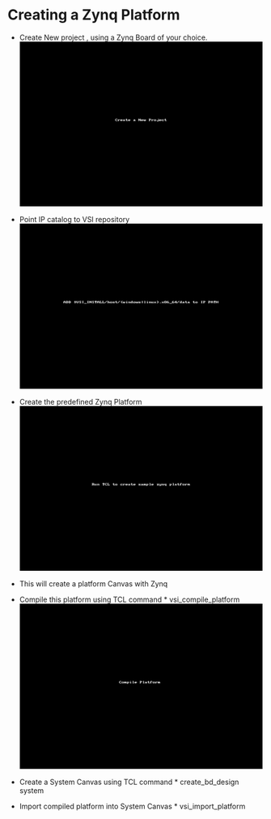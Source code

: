 # Creating a Zynq Platform

* Create New project , using a Zynq Board of your choice.
 ![sort_1 image](/img/Sort_demo.gif)

* Point IP catalog to VSI repository
 ![sort_2 image](/img/Sort_demo_1.gif)

* Create the predefined Zynq Platform
 ![sort_3 image](/img/Sort_demo_2.gif)
* This will create a platform Canvas with Zynq
* Compile this platform using TCL command
          * vsi_compile_platform
 ![sort_4 image](/img/Sort_demo_3.gif)

* Create a System Canvas using TCL command
          * create_bd_design system
* Import compiled platform into System Canvas
          * vsi_import_platform
